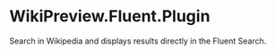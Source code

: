 # WikiPreview.Fluent.Plugin
Search in Wikipedia and displays results directly in the Fluent Search.
